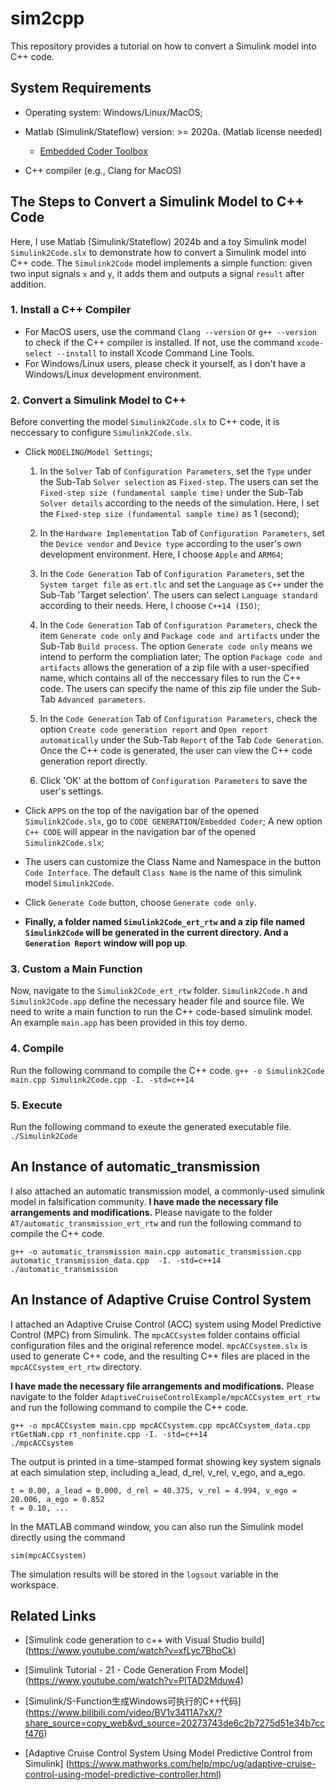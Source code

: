 # sim2cpp

This repository provides a tutorial on how to convert a Simulink model into C++ code. 


## System Requirements

- Operating system: Windows/Linux/MacOS;

- Matlab (Simulink/Stateflow) version: >= 2020a. (Matlab license needed)

    - [Embedded Coder Toolbox](https://www.mathworks.com/products/embedded-coder.html)

- C++ compiler (e.g., Clang for MacOS)


## The Steps to Convert a Simulink Model to C++ Code

Here, I use Matlab (Simulink/Stateflow) 2024b and a toy Simulink model `Simulink2Code.slx` to demonstrate how to convert a Simulink model into C++ code. 
The `Simulink2Code` model implements a simple function: given two input signals `x` and `y`, it adds them and outputs a signal `result` after addition.

### 1. Install a C++ Compiler

- For MacOS users, use the command `Clang --version` or `g++ --version` to check if the C++ compiler is installed.
  If not, use the command `xcode-select --install` to install Xcode Command Line Tools.
- For Windows/Linux users, please check it yourself, as I don't have a Windows/Linux development environment.

### 2. Convert a Simulink Model to C++

Before converting the model `Simulink2Code.slx` to C++ code, it is neccessary to configure `Simulink2Code.slx`.

- Click `MODELING`/`Model Settings`;
  
    1. In the `Solver` Tab of `Configuration Parameters`, set the `Type` under the Sub-Tab `Solver selection` as `Fixed-step`.
       The users can set the `Fixed-step size (fundamental sample time)` under the Sub-Tab `Solver details` according to the needs of the simulation.
       Here, I set the `Fixed-step size (fundamental sample time)` as 1 (second);

    2. In the `Hardware Implementation` Tab of `Configuration Parameters`, set the `Device vendor` and `Device type` according to the user's own development environment.
       Here, I choose `Apple` and `ARM64`;
       
    3. In the `Code Generation` Tab of `Configuration Parameters`, set the `System target file` as `ert.tlc` and set the `Language` as `C++` under the Sub-Tab 'Target selection'.
       The users can select `Language standard` according to their needs. Here, I choose `C++14 (ISO)`;
       
    4. In the `Code Generation` Tab of `Configuration Parameters`, check the item `Generate code only` and `Package code and artifacts` under the Sub-Tab `Build process`.
       The option `Generate code only` means we intend to perform the compliation later; The option `Package code and artifacts` allows the generation of a zip file with a user-specified name,
       which contains all of the neccessary files to run the C++ code. The users can specify the name of this zip file under the Sub-Tab `Advanced parameters`.
       
    5. In the `Code Generation` Tab of `Configuration Parameters`, check the option `Create code generation report` and `Open report automatically` under the Sub-Tab `Report` of the Tab `Code Generation`.
       Once the C++ code is generated, the user can view the C++ code generation report directly.

    6. Click 'OK' at the bottom of `Configuration Parameters` to save the user's settings.
       
- Click `APPS` on the top of the navigation bar of the opened `Simulink2Code.slx`, go to `CODE GENERATION`/`Embedded Coder`;
  A new option `C++ CODE` will appear in the navigation bar of the opened `Simulink2Code.slx`; 
  
- The users can customize the Class Name and Namespace in the button `Code Interface`. The default `Class Name` is the name of this simulink model `Simulink2Code`.

- Click `Generate Code` button, choose `Generate code only`. 

- **Finally, a folder named `Simulink2Code_ert_rtw` and a zip file named `Simulink2Code` will be generated in the current directory. And a `Generation Report` window will pop up**.

### 3. Custom a Main Function

Now, navigate to the `Simulink2Code_ert_rtw` folder. `Simulink2Code.h` and `Simulink2Code.app` define the necessary header file and source file. 
We need to write a main function to run the C++ code-based simulink model. An example `main.app` has been provided in this toy demo.

### 4. Compile 

Run the following command to compile the C++ code. 
`g++ -o Simulink2Code main.cpp Simulink2Code.cpp -I. -std=c++14`

### 5. Execute

Run the following command to exeute the generated executable file.
`./Simulink2Code`

## An Instance of automatic_transmission

I also attached an automatic transmission model, a commonly-used simulink model in falsification community.
**I have made the necessary file arrangements and modifications.**
Please navigate to the folder `AT/automatic_transmission_ert_rtw` and run the following command to compile the C++ code.
```
g++ -o automatic_transmission main.cpp automatic_transmission.cpp automatic_transmission_data.cpp  -I. -std=c++14
./automatic_transmission
```

## An Instance of Adaptive Cruise Control System 

I attached an Adaptive Cruise Control (ACC) system using Model Predictive Control (MPC) from Simulink.
The `mpcACCsystem` folder contains official configuration files and the original reference model. 
`mpcACCsystem.slx` is used to generate C++ code, and the resulting C++ files are placed in the `mpcACCsystem_ert_rtw` directory.

**I have made the necessary file arrangements and modifications.**
Please navigate to the folder `AdaptiveCruiseControlExample/mpcACCsystem_ert_rtw` and run the following command to compile the C++ code.
```
g++ -o mpcACCsystem main.cpp mpcACCsystem.cpp mpcACCsystem_data.cpp rtGetNaN.cpp rt_nonfinite.cpp -I. -std=c++14
./mpcACCsystem
```
The output is printed in a time-stamped format showing key system signals at each simulation step, including a_lead, d_rel, v_rel, v_ego, and a_ego.
```
t = 0.00, a_lead = 0.000, d_rel = 40.375, v_rel = 4.994, v_ego = 20.006, a_ego = 0.852
t = 0.10, ...
```

In the MATLAB command window, you can also run the Simulink model directly using the command 
```
sim(mpcACCsystem)
```

The simulation results will be stored in the `logsout` variable in the workspace.


## Related Links

- [Simulink code generation to c++ with Visual Studio build] (https://www.youtube.com/watch?v=xfLyc7BhoCk)

- [Simulink Tutorial - 21 - Code Generation From Model] (https://www.youtube.com/watch?v=PITAD2Mduw4)
  
- [Simulink/S-Function生成Windows可执行的C++代码] (https://www.bilibili.com/video/BV1v3411A7xX/?share_source=copy_web&vd_source=20273743de6c2b7275d51e34b7ccf476)

- [Adaptive Cruise Control System Using Model Predictive Control from Simulink] (https://www.mathworks.com/help/mpc/ug/adaptive-cruise-control-using-model-predictive-controller.html)



